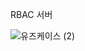 RBAC 서버 

![유즈케이스 (2)](https://github.com/parkjun5/RBACServer/assets/58926619/5b149464-d9fc-42a1-81fa-704b250298de)
